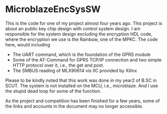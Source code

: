 # MicroblazeEncSysSW
This is the code for one of my project almost four years ago. This project is about an public key chip design with control system design. I am responsible for the system design excluding the encryption HDL code, where the encryption we use is the Rainbow, one of the MPKC. The code here, would including 
- The UART command, which is the foundation of the GPRS module
- Some of the AT-Command for GPRS TCP/IP connection and two simple HTTP protocol over it, i.e., the get and post. 
- The SMBUS reading of MLX90614 vis IIC provided by Xilinx

Please to be kindly noted that this work was done in my year2 of B.SC in SCUT. The system is not installed on the MCU, i.e., microblaze. And I use the stupid dead loop for some of the function. 

As the project and competition has been finished for a few years, some of the links and accounts in the document may no longer accessible. 
